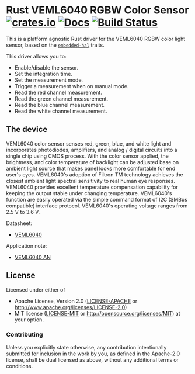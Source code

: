 # Rust VEML6040 RGBW Color Sensor [![crates.io](https://img.shields.io/crates/v/veml6040.svg)](https://crates.io/crates/veml6040) [![Docs](https://docs.rs/veml6040/badge.svg)](https://docs.rs/veml6040) [![Build Status](https://travis-ci.org/eldruin/veml6040-rs.svg?branch=master)](https://travis-ci.org/eldruin/veml6040-rs)

This is a platform agnostic Rust driver for the VEML6040 RGBW color light
sensor, based on the [`embedded-hal`] traits.

[`embedded-hal`]: https://github.com/rust-embedded/embedded-hal

This driver allows you to:
- Enable/disable the sensor.
- Set the integration time.
- Set the measurement mode.
- Trigger a measurement when on manual mode.
- Read the red channel measurement.
- Read the green channel measurement.
- Read the blue channel measurement.
- Read the white channel measurement.

## The device
VEML6040 color sensor senses red, green, blue, and white light and
incorporates photodiodes, amplifiers, and analog / digital circuits into a
single chip using CMOS process. With the color sensor applied, the
brightness, and color temperature of backlight can be adjusted base on
ambient light source that makes panel looks more comfortable for end
user's eyes. VEML6040's adoption of Filtron TM technology achieves the
closest ambient light spectral sensitivity to real human eye responses.
VEML6040 provides excellent temperature compensation capability for keeping
the output stable under changing temperature. VEML6040's function are
easily operated via the simple command format of I2C (SMBus compatible)
interface protocol. VEML6040's operating voltage ranges from 2.5 V to 3.6 V.

Datasheet:
- [VEML6040](https://www.vishay.com/docs/84276/veml6040.pdf)

Application note:
- [VEML6040 AN](https://www.vishay.com/docs/84331/designingveml6040.pdf)

## License

Licensed under either of

 * Apache License, Version 2.0 ([LICENSE-APACHE](LICENSE-APACHE) or
   http://www.apache.org/licenses/LICENSE-2.0)
 * MIT license ([LICENSE-MIT](LICENSE-MIT) or
   http://opensource.org/licenses/MIT) at your option.

### Contributing

Unless you explicitly state otherwise, any contribution intentionally submitted
for inclusion in the work by you, as defined in the Apache-2.0 license, shall
be dual licensed as above, without any additional terms or conditions.

